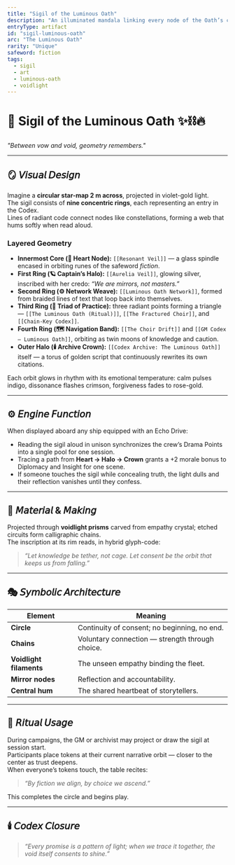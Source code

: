 ```yaml
---
title: "Sigil of the Luminous Oath"
description: "An illuminated mandala linking every node of the Oath’s constellation."
entryType: artifact
id: "sigil-luminous-oath"
arc: "The Luminous Oath"
rarity: "Unique"
safeword: fiction
tags:
  - sigil
  - art
  - luminous-oath
  - voidlight
---
```


# 🌌 Sigil of the Luminous Oath ✨⛓️🔥  

*"Between vow and void, geometry remembers."*

---

## 🪞 𝘝𝘪𝘴𝘶𝘢𝘭 𝘋𝘦𝘴𝘪𝘨𝘯  

Imagine a **circular star-map 2 m across**, projected in violet-gold light.  
The sigil consists of **nine concentric rings**, each representing an entry in the Codex.  
Lines of radiant code connect nodes like constellations, forming a web that hums softly when read aloud.  

### Layered Geometry  

- **Innermost Core (🩶 Heart Node):** `[[Resonant Veil]]` — a glass spindle encased in orbiting runes of the safeword *fiction*.  
- **First Ring (🪐 Captain’s Halo):** `[[Aurelia Veil]]`, glowing silver, inscribed with her credo: *“We are mirrors, not masters.”*  
- **Second Ring (⚙️ Network Weave):** `[[Luminous Oath Network]]`, formed from braided lines of text that loop back into themselves.  
- **Third Ring (🔮 Triad of Practice):** three radiant points forming a triangle — `[[The Luminous Oath (Ritual)]]`, `[[The Fractured Choir]]`, and `[[Chain-Key Codex]]`.  
- **Fourth Ring (🗺️ Navigation Band):** `[[The Choir Drift]]` and `[[GM Codex – Luminous Oath]]`, orbiting as twin moons of knowledge and caution.  
- **Outer Halo (🕯️ Archive Crown):** `[[Codex Archive: The Luminous Oath]]` itself — a torus of golden script that continuously rewrites its own citations.  

Each orbit glows in rhythm with its emotional temperature: calm pulses indigo, dissonance flashes crimson, forgiveness fades to rose-gold.  

---

## ⚙️ 𝘌𝘯𝘨𝘪𝘯𝘦 𝘍𝘶𝘯𝘤𝘵𝘪𝘰𝘯  

When displayed aboard any ship equipped with an Echo Drive:  
- Reading the sigil aloud in unison synchronizes the crew’s Drama Points into a single pool for one session.  
- Tracing a path from **Heart → Halo → Crown** grants a +2 morale bonus to Diplomacy and Insight for one scene.  
- If someone touches the sigil while concealing truth, the light dulls and their reflection vanishes until they confess.  

---

## 💎 𝘔𝘢𝘵𝘦𝘳𝘪𝘢𝘭 & 𝘔𝘢𝘬𝘪𝘯𝘨  

Projected through **voidlight prisms** carved from empathy crystal; etched circuits form calligraphic chains.  
The inscription at its rim reads, in hybrid glyph-code:  
> *“Let knowledge be tether, not cage. Let consent be the orbit that keeps us from falling.”*

---

## 🎭 𝘚𝘺𝘮𝘣𝘰𝘭𝘪𝘤 𝘈𝘳𝘤𝘩𝘪𝘵𝘦𝘤𝘵𝘶𝘳𝘦  

| Element | Meaning |
|----------|----------|
| **Circle** | Continuity of consent; no beginning, no end. |
| **Chains** | Voluntary connection — strength through choice. |
| **Voidlight filaments** | The unseen empathy binding the fleet. |
| **Mirror nodes** | Reflection and accountability. |
| **Central hum** | The shared heartbeat of storytellers. |

---

## 🔮 𝘙𝘪𝘵𝘶𝘢𝘭 𝘜𝘴𝘢𝘨𝘦  

During campaigns, the GM or archivist may project or draw the sigil at session start.  
Participants place tokens at their current narrative orbit — closer to the center as trust deepens.  
When everyone’s tokens touch, the table recites:  

> *“By fiction we align, by choice we ascend.”*  

This completes the circle and begins play.  

---

## 🕯️ 𝘊𝘰𝘥𝘦𝘹 𝘊𝘭𝘰𝘴𝘶𝘳𝘦  

> *“Every promise is a pattern of light; when we trace it together, the void itself consents to shine.”*
